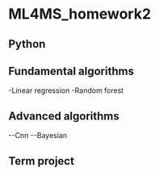 # ML4MS_homework2

## Python

## Fundamental algorithms
-Linear regression
-Random forest


## Advanced algorithms
--Cnn
--Bayesian

## Term project
